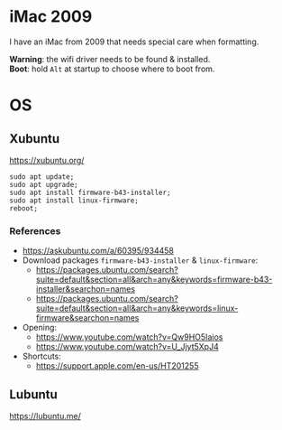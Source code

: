 # iMac 2009
I have an iMac from 2009 that needs special care when formatting. 

**Warning**: the wifi driver needs to be found & installed.  
**Boot**: hold `Alt` at startup to choose where to boot from.  

# OS

## Xubuntu
https://xubuntu.org/  

```
sudo apt update;
sudo apt upgrade;
sudo apt install firmware-b43-installer;
sudo apt install linux-firmware;
reboot;
```

### References
- https://askubuntu.com/a/60395/934458  
- Download packages `firmware-b43-installer` & `linux-firmware`:
  - https://packages.ubuntu.com/search?suite=default&section=all&arch=any&keywords=firmware-b43-installer&searchon=names
  - https://packages.ubuntu.com/search?suite=default&section=all&arch=any&keywords=linux-firmware&searchon=names
- Opening:
  - https://www.youtube.com/watch?v=Qw9HO5Iaios
  - https://www.youtube.com/watch?v=U_Jjyt5XpJ4
- Shortcuts:
  - https://support.apple.com/en-us/HT201255

## Lubuntu
https://lubuntu.me/
